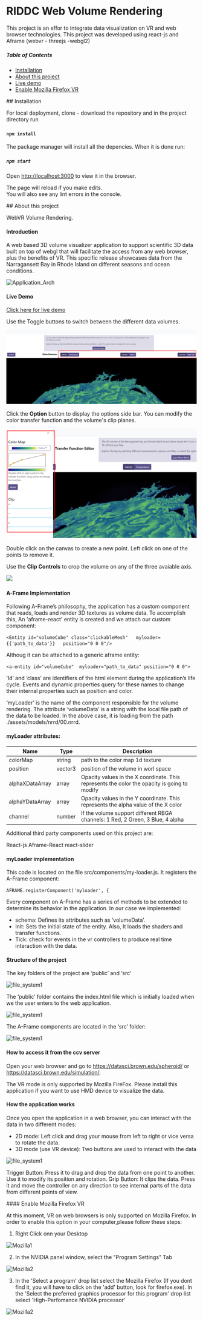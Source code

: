# RIDDC Web Volume Rendering

This project is an effor to integrate data visualization on VR and web browser technologies.
This project was developed using react-js and Aframe (webvr - threejs -webgl2)

##### Table of Contents
* [Installation](#Installation)
* [About this project](#About)
* [Live demo](#Demo)
* [Enable Mozilla Firefox VR](#FireFoxVR)

<a name="Installation"/>
## Installation

For local deployment, clone - download the repository and in the project directory run

#### `npm install`

The package manager will install all the depencies. When it is done run:

##### `npm start`

Open [http://localhost:3000](http://localhost:3000) to view it in the browser.

The page will reload if you make edits.<br>
You will also see any lint errors in the console.

<a name="About"/>
## About this project


WebVR Volume Rendering.

#### Introduction

A web based 3D volume visualizer application to support scientific 3D data built on top of webgl that will facilitate the access from any web browser, plus the benefits of VR.
This specific release showcases data from the Narragansett Bay in Rhode Island on different seasons and ocean conditions.

![Application_Arch](./imgs/archit.png)

<a name="Demo"/>

#### Live Demo

[Click here for live demo](https://bay-viewer.riddc.brown.edu/)

Use the Toggle buttons to switch between the different data volumes. 

![](./imgs/riddc-data-selector.png)


Click the **Option** button to display the options side bar. You can modify the color transfer function and the volume's clip planes.

![](./imgs/riddc-transfer-fnct-editor.png)

Double click on the canvas to create a new point. Left click on one of the points to remove it.

Use the **Clip Controls** to crop the volume on any of the three avaiable axis. 

![](./imgs/riddc-riddc-clip-controls.png)

#### A-Frame Implementation

Following A-Frame’s philosophy, the application has a custom component that reads, loads and render 3D textures as volume data. To accomplish this, An 'aframe-react' entity is created and we attach our custom component:

    <Entity id="volumeCube" class="clickableMesh"   myloader={{'path_to_data'}}   position="0 0 0"/>

Althoug it can be attached to a generic aframe entity:

    <a-entity id="volumeCube"  myloader="path_to_data" position="0 0 0">

‘Id’ and ‘class’ are identifiers of the html element during the application’s life cycle. Events and dynamic properties query for these names to change their internal properties such as position and color.

‘myLoader’ is the name of the component responsible for the volume rendering. The attribute ‘volumeData’ is a string with the local file path of the data to be loaded. In the above case, it is loading from the path ./assets/models/nrrd/00.nrrd.

#### myLoader attributes:

|  Name         | Type          | Description  |
| ------------- | ------------- | ------------- |
| colorMap  | string  | path to the color map 1d texture   |
| position | vector3  | position of the volume in worl space |
| alphaXDataArray   | array  | Opacity values in the X coordinate. This represents the color the opacity is going to modify |
| alphaYDataArray   | array  | Opacity values in the Y coordinate. This represents the alpha value of the X color  |
| channel | number  | If the volume support different RBGA channels: 1 Red, 2 Green, 3 Blue, 4 alpha |


Additional third party components used on this project are:

React-js
Aframe-React
react-slider


#### myLoader implementation

This code is located on the file src/components/my-loader.js. It registers the A-Frame component:

    AFRAME.registerComponent('myloader', {

Every component on A-Frame has a series of methods to be extended to determine its behavior  in the application. In our case we implemented:

* schema:  Defines its attributes such as ‘volumeData’.
* Init: Sets the initial state of the entity. Also, It loads the shaders and transfer functions.
* Tick: check for events in the vr controllers to produce real time interaction with the data.


#### Structure of the project

The key folders of the project are ‘public’ and ‘src’

![file_system1](./imgs/filesystem.png)

The ‘public’ folder contains the index.html file which is initially loaded when we the user enters to the web application.

![file_system1](./imgs/filesystem2.png)

The A-Frame components are located in the ‘src’ folder:

![file_system1](./imgs/filesystem3.png)

#### How to access it from the ccv server

Open your web browser and go to https://datasci.brown.edu/spheroid/ or https://datasci.brown.edu/simulation/.

The VR mode is only supported by Mozilla FireFox. Please install this application if you want to use HMD device to visualize the data.

#### How the application works

Once you open the application in a web browser, you can interact with the data in two different modes:
* 2D mode: Left click and drag your mouse from left to right or vice versa to rotate the data.
* 3D mode (use VR device): Two buttons are used to interact with the data

![file_system1](./imgs/controller.png)

Trigger Button: Press it to drag and drop the data from one point to another. Use it to modify its position and rotation.
Grip Button: It clips the data. Press it and move the controller on any direction to see internal parts of the data from different points of view.

<a name="FireFoxVR"/>
#### Enable Mozilla Firefox VR

At this moment, VR on web browsers is only supported on Mozilla Firefox. In order to enable this option in your computer,please follow these steps:

1. Right Click onn your Desktop

![Mozilla1](./imgs/mozilla1.png)

2. In the NVIDIA panel window, select the "Program Settings" Tab

![Mozilla2](./imgs/mozilla2.png)

3. In the 'Select a program' drop list select the Mozilla Firefox (If you dont find it, you will have to click on the 'add' button, look for firefox.exe). In the 'Select the preferred graphics processor for this program' drop list select 'High-Perfomance NVIDIA processor'

![Mozilla2](./imgs/mozilla3.png)
